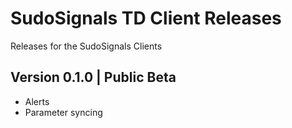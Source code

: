 # SudoSignals TD Client Releases

Releases for the SudoSignals Clients

## Version 0.1.0 | Public Beta
* Alerts
* Parameter syncing
